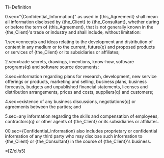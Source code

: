 Ti=Definition

0.sec="{Confidential_Information}" as used in {this_Agreement} shall mean all information disclosed by {the_Client} to {the_Consultant}, whether during or before the term of {this_Agreement}, that is not generally known in the {the_Client}'s trade or industry and shall include, without limitation:

1.sec=concepts and ideas relating to the development and distribution of content in any medium or to the current, future{q} and proposed products or services of {the_Client} or its subsidiaries or affiliates;

2.sec=trade secrets, drawings, inventions, know-how, software programs{q} and software source documents;

3.sec=information regarding plans for research, development, new service offerings or products, marketing and selling, business plans, business forecasts, budgets and unpublished financial statements, licenses and distribution arrangements, prices and costs, suppliers{q} and customers;

4.sec=existence of any business discussions, negotiations{q} or agreements between the parties; and

5.sec=any information regarding the skills and compensation of employees, contractors{q} or other agents of {the_Client} or its subsidiaries or affiliates.

00.sec={Confidential_Information} also includes proprietary or confidential information of any third party who may disclose such information to {the_Client} or {the_Consultant} in the course of {the_Client}'s business.

=[Z/ol/s5]
